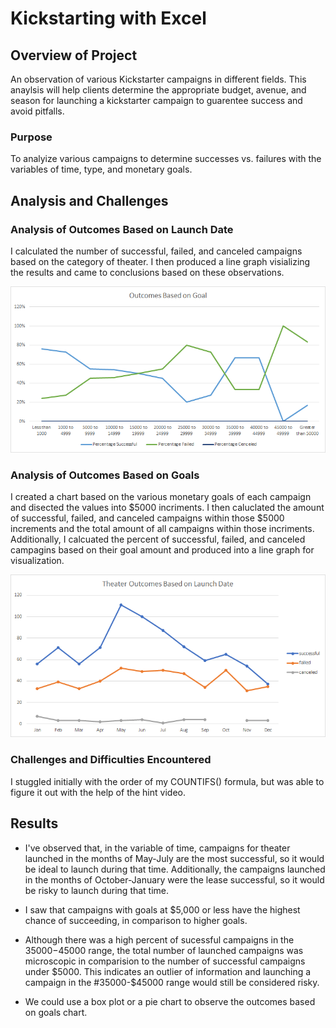# Kickstarting with Excel

## Overview of Project
An observation of various Kickstarter campaigns in different fields. This anaylsis will help clients determine the appropriate budget, avenue, and season for launching a kickstarter campaign to guarentee success and avoid pitfalls.  

### Purpose
To analyize various campaigns to determine successes vs. failures with the variables of time, type, and monetary goals. 


## Analysis and Challenges
 
### Analysis of Outcomes Based on Launch Date
I calculated the number of successful, failed, and canceled campaigns based on the category of theater. I then produced a line graph visializing the results and came to conclusions based on these observations.

![Outcomes_vs_Goals.png](Resources/Outcomes_vs_Goals.png)

### Analysis of Outcomes Based on Goals
I created a chart based on the various monetary goals of each campaign and disected the values into $5000 incriments. I then caluclated the amount of successful, failed, and canceled campaigns within those $5000 increments and the total amount of all campaigns within those incriments. Additionally, I calcuated the percent of successful, failed, and canceled campagins based on their goal amount and produced into a line graph for visualization. 

![Theater_Outcomes_vs_Launch.png](Resources/Theater_Outcomes_vs_Launch.png)
 
### Challenges and Difficulties Encountered
I stuggled initially with the order of my COUNTIFS() formula, but was able to figure it out with the help of the hint video. 


## Results

- I've observed that, in the variable of time, campaigns for theater launched in the months of May-July are the most successful, so it would be ideal to launch during that time. Additionally, the campaigns launched in the months of October-January were the lease successful, so it would be risky to launch during that time. 

- I saw that campaigns with goals at $5,000 or less have the highest chance of succeeding, in comparison to higher goals.

- Although there was a high percent of sucessful campaigns in the $35000-$45000 range, the total number of launched campaigns was microscopic in comparision to the number of successful campaigns under $5000. This indicates an outlier of information and launching a campaign in the #35000-$45000 range would still be considered risky. 

- We could use a box plot or a pie chart to observe the outcomes based on goals chart. 
